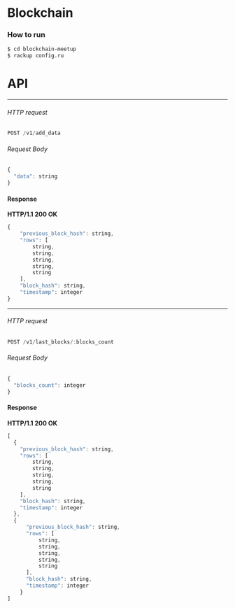 # Blockchain
### How to run

```sh
$ cd blockchain-meetup
$ rackup config.ru
```

# API

------------

###### HTTP request

```javascript
POST /v1/add_data
```

###### Request Body

```javascript
{
  "data": string
}
```
#### Response

**HTTP/1.1 200 OK**

```javascript
{
    "previous_block_hash": string,
    "rows": [
        string,
        string,
        string,
        string,
        string
    ],
    "block_hash": string,
    "timestamp": integer
}
```

------------

###### HTTP request

```javascript
POST /v1/last_blocks/:blocks_count
```

###### Request Body

```javascript
{
  "blocks_count": integer
}
```
#### Response

**HTTP/1.1 200 OK**

```javascript
[
  {
    "previous_block_hash": string,
    "rows": [
        string,
        string,
        string,
        string,
        string
    ],
    "block_hash": string,
    "timestamp": integer
  },
  {
      "previous_block_hash": string,
      "rows": [
          string,
          string,
          string,
          string,
          string
      ],
      "block_hash": string,
      "timestamp": integer
    }
]
```
